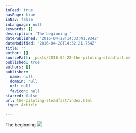 ```yaml
---
inFeed: true
hasPage: true
inNav: false
inLanguage: null
keywords: []
description: 'The beginning '
datePublished: '2016-04-28T14:33:41.934Z'
dateModified: '2016-04-28T14:32:21.754Z'
title: ''
author: []
sourcePath: _posts/2016-04-28-the-piloting-steadfast.md
published: true
authors: []
publisher:
  name: null
  domain: null
  url: null
  favicon: null
starred: false
url: the-piloting-steadfast/index.html
_type: Article

---
```

The beginning
![](https://the-grid-user-content.s3-us-west-2.amazonaws.com/705519a5-4ba7-4721-a688-3f7a01300245.jpg)